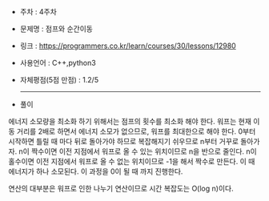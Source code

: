 * 주차 : 4주차
* 문제명 : 점프와 순간이동
* 링크 :  https://programmers.co.kr/learn/courses/30/lessons/12980
* 사용언어 : C++,python3
* 자체평점(5점 만점) : 1.2/5
  
  ---

* 풀이

에너지 소모량을 최소화 하기 위해서는 점프의 횟수를 최소화 해야 한다. 워프는 현재 이동 거리를 2배로 하면서 에너지 소모가 없으므로, 워프를 최대한으로 해야 한다. 
0부터 시작하면 틀릴 때 마다 뒤로 돌아가야 하므로 복잡해지기 쉬우므로 n부터 거꾸로 돌아가자. n이 짝수이면 이전 지점에서 워프로 올 수 있는 위치이므로 n을 반으로 줄인다. n이 홀수이면 이전 지점에서 워프로 올 수 없는 위치이므로 -1을 해서 짝수로 만든다. 이 때 에너지가 하나 소모된다. 이 과정을 0이 될 때 까지 진행한다.

연산의 대부분은 워프로 인한 나누기 연산이므로 시간 복잡도는 O(log n)이다.